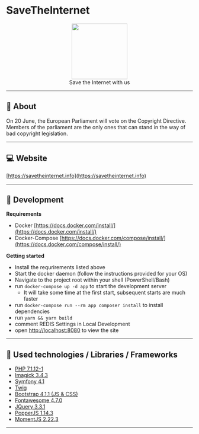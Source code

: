 # SaveTheInternet

<p align="center">
<img height="150" width="auto" src="https://i.imgur.com/SXC70FD.png" /><br>
Save the Internet with us
</p>

<hr>

## :pushpin: About 

On 20 June, the European Parliament will vote on the Copyright Directive. <br>
Members of the parliament are the only ones that can stand in the way of bad copyright legislation.

<hr>

## :computer: Website 

[https://savetheinternet.info](https://savetheinternet.info)

<hr>


## :wrench: Development

**Requirements**
- Docker [https://docs.docker.com/install/](https://docs.docker.com/install/)
- Docker-Compose [https://docs.docker.com/compose/install/](https://docs.docker.com/compose/install/)

**Getting started**

- Install the requrirements listed above
- Start the docker daemon (follow the instructions provided for your OS)
- Navigate to the project root within your shell (PowerShell/Bash)
- run `docker-compose up -d app` to start the development server
    - It will take some time at the first start, subsequent starts are much faster
- run `docker-compose run --rm app composer install` to install dependencies
- run `yarn && yarn build`
- comment REDIS Settings in Local Development
- open [http://localhost:8080](http://localhost:8080) to view the site

<hr>

## :nut_and_bolt: Used technologies / Libraries / Frameworks

- [PHP 7.1.12-1](https://www.php.net/)
- [Imagick 3.4.3](https://php.net/manual/en/book.imagick.php)
- [Symfony 4.1](https://symfony.com/)
- [Twig](https://twig.symfony.com/)
- [Bootstrap 4.1.1 (JS & CSS)](https://getbootstrap.com/)
- [Fontawesome 4.7.0](https://fontawesome.com/v4.7.0/)
- [JQuery 3.3.1](https://jquery.com/)
- [PopperJS 1.14.3](https://popper.js.org/)
- [MomentJS 2.22.3](https://momentjs.com/)

<hr>

